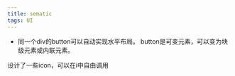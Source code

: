 ```yaml
---
title: sematic
tags: UI
---
```


+ 同一个div的button可以自动实现水平布局。
button是可变元素，可以变为块级元素或内联元素。

设计了一些icon，可以在i中自由调用
